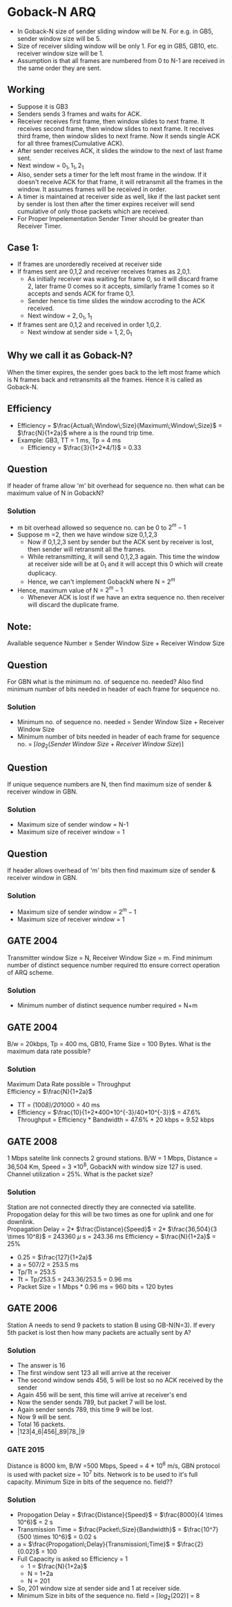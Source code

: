 # Goback-N ARQ

- In Goback-N size of sender sliding window will be N. For e.g. in GB5, sender window size will be 5.
- Size of receiver sliding window will be only 1. For eg in GB5, GB10, etc. receiver window size will be 1.
- Assumption is that all frames are numbered from 0 to N-1 are received in the same order they are sent.

## Working 
- Suppose it is GB3
- Senders sends 3 frames and waits for ACK.
- Receiver receives first frame, then window slides to next frame. It receives second frame, then window slides to next frame. It receives third frame, then window slides to next frame. Now it sends single ACK for all three frames(Cumulative ACK).
- After sender receives ACK, it slides the window to the next of last frame sent.
- Next window = $0_1,1_1,2_1$
- Also, sender sets a timer for the left most frame in the window. If it doesn't receive ACK for that frame, it will retransmit all the frames in the window. It assumes frames will be received in order.
- A timer is maintained at receiver side as well, like if the last packet sent by sender is lost then after the timer expires receiver will send cumulative of only those packets which are received.
- For Proper Impelementation Sender Timer should be greater than Receiver Timer.

## Case 1:
- If frames are unorderedly received at receiver side
-  If frames sent are 0,1,2 and receiver receives frames as 2,0,1.
   - As initially receiver was waiting for frame 0, so it will discard frame 2, later frame 0 comes so it accepts, similarly frame 1 comes so it accepts and sends ACK for frame 0,1.
   - Sender hence tis time slides the window accroding to the ACK received.
   - Next window = $2,0_1,1_1$
- If frames sent are 0,1,2 and received in order 1,0,2.
   - Next window at sender side = $1,2,0_1$

## Why we call it as Goback-N?
When the timer expires, the sender goes back to the left most frame which is N frames back and retransmits all the frames. Hence it is called as Goback-N.

## Efficiency
- Efficiency = $\frac{Actual\;Window\;Size}{Maximum\;Window\;Size}$ = $\frac{N}{1+2a}$ where a is the round trip time.
- Example: GB3, TT = 1 ms, Tp = 4 ms
  - Efficiency = $\frac{3}{1+2*4/1}$ = 0.33

## Question
If header of frame allow 'm' bit overhead for sequence no. then what can be maximum value of N in GobackN?

### Solution
- m bit overhead allowed so sequence no. can be 0 to $2^m-1$
- Suppose m =2, then we have window size 0,1,2,3
  - Now if 0,1,2,3 sent by sender but the ACK sent by receiver is lost, then sender will retransmit all the frames.
  - While retransmitting, it will send 0,1,2,3 again. This time the window at receiver side will be at $0_1$ and it will accept this 0 which will create duplicacy.
  - Hence, we can't implement GobackN where N = $2^m$
- Hence, maximum value of N = $2^m-1$   
  - Whenever ACK is lost if we have an extra sequence no. then receiver will discard the duplicate frame.

## Note:
Available sequence Number $\geq$ Sender Window Size + Receiver Window Size

## Question
For GBN what is the minimum no. of sequence no. needed? Also find minimum number of bits needed in header of each frame for sequence no.

### Solution
- Minimum no. of sequence no. needed = Sender Window Size + Receiver Window Size
- Minimum number of bits needed in header of each frame for sequence no. = $\lceil log_2(Sender\;Window\;Size + Receiver\;Window\;Size)\rceil$

## Question
If unique sequence numbers are N, then find maximum size of sender & receiver window in GBN.

### Solution
- Maximum size of sender window = N-1
- Maximum size of receiver window = 1

## Question
If header allows overhead of 'm' bits then find maximum size of sender & receiver window in GBN.

### Solution
- Maximum size of sender window = $2^m-1$
- Maximum size of receiver window = 1

## GATE 2004
Transmitter window Size = N, Receiver Window Size = m. Find minimum number of distinct sequence number required tto ensure correct operation of ARQ scheme.

### Solution
- Minimum number of distinct sequence number required = N+m

## GATE 2004
B/w = 20kbps, Tp = 400 ms, GB10, Frame Size = 100 Bytes. What is the maximum data rate possible?

### Solution
Maximum Data Rate possible = Throughput  
Efficiency = $\frac{N}{1+2a}$
  - TT = (100*8)/20*1000 = 40 ms
  - Efficiency = $\frac{10}{1+2*400*10^{-3}/40*10^{-3}}$ = 47.6%
Throughput = Efficiency * Bandwidth = 47.6% * 20 kbps = 9.52 kbps

## GATE 2008
1 Mbps satelite link connects 2 ground stations. B/W = 1 Mbps, Distance = 36,504 Km, Speed = 3 $\times 10^8$, GobackN with window size 127 is used. Channel utilization = 25%. What is the packet size?

### Solution
Station are not connected directly they are connected via satellite.  
Propogation delay for this will be two times as one for uplink and one for downlink.  
Propagation Delay = 2* $\frac{Distance}{Speed}$ = 2* $\frac{36,504}{3 \times 10^8}$ = 243360 $\mu$ s = 243.36 ms
Efficiency = $\frac{N}{1+2a}$ = 25%  
  - 0.25 = $\frac{127}{1+2a}$
  - a = 507/2 = 253.5 ms
- Tp/Tt = 253.5
- Tt = Tp/253.5 = 243.36/253.5 = 0.96 ms
- Packet Size = 1 Mbps * 0.96 ms = 960 bits = 120 bytes

## GATE 2006
Station A needs to send 9 packets to station B using GB-N(N=3). If every 5th packet is lost then how many packets are actually sent by A?

### Solution
- The answer is 16
- The first window sent 123 all will arrive at the receiver
- The second window sends 456, 5 will be lost so no ACK received by the sender
- Again 456 will be sent, this time will arrive at receiver's end
- Now the sender sends 789, but packet 7 will be lost.
- Again sender sends 789, this time 9 will be lost.
- Now 9 will be sent.
- Total 16 packets.
- |123|4_6|456|\_89|78\_|9

### GATE 2015
Distance is 8000 km, B/W =500 Mbps, Speed = 4 * $10^6$ m/s, GBN protocol is used with packet size = $10^7$ bits. Network is to be used to it's full capacity. Minimum Size in bits of the sequence no. field??

### Solution
- Propogation Delay = $\frac{Distance}{Speed}$ = $\frac{8000}{4 \times 10^6}$ = 2 s
- Transmission Time = $\frac{Packet\;Size}{Bandwidth}$ = $\frac{10^7}{500 \times 10^6}$ = 0.02 s
- a = $\frac{Propogation\;Delay}{Transmission\;Time}$ = $\frac{2}{0.02}$ = 100
- Full Capacity is asked so Efficiency = 1
  - 1 = $\frac{N}{1+2a}$
  - N = 1+2a
  - N = 201
- So, 201 window size at sender side and 1 at receiver side.
- Minimum Size in bits of the sequence no. field = $\lceil log_2(202)\rceil$ = 8
